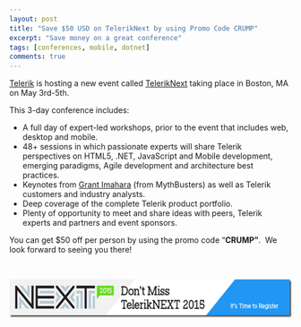 ```yaml
---
layout: post
title: "Save $50 USD on TelerikNext by using Promo Code CRUMP"
excerpt: "Save money on a great conference"
tags: [conferences, mobile, dotnet]
comments: true
---
```


<p><a href="http://www.telerik.com">Telerik</a> is hosting a new event called <a href="http://www.teleriknext.com">TelerikNext</a> taking place in Boston, MA on May 3rd-5th. </p>  <p>This 3-day conference includes:</p>  <ul>   <li>A full day of expert-led workshops, prior to the event that includes web, desktop and mobile. </li>    <li>48+ sessions in which passionate experts will share Telerik perspectives on HTML5, .NET, JavaScript and Mobile development, emerging paradigms, Agile development and architecture best practices. </li>    <li>Keynotes from <a href="https://twitter.com/grantimahara">Grant Imahara</a> (from MythBusters) as well as Telerik customers and industry analysts. </li>    <li>Deep coverage of the complete Telerik product portfolio. </li>    <li>Plenty of opportunity to meet and share ideas with peers, Telerik experts and partners and event sponsors. </li> </ul>  <p>You can get $50 off per person by using the promo code “<b>CRUMP”</b>.&#160; We look forward to seeing you there!</p>  <p>&#160;</p>  <p><a href="http://www.teleriknext.com"><img title="TelerikNEXT Email Signature Banner" style="border-left-width: 0px; border-right-width: 0px; background-image: none; border-bottom-width: 0px; padding-top: 0px; padding-left: 0px; display: inline; padding-right: 0px; border-top-width: 0px" border="0" alt="TelerikNEXT Email Signature Banner" src="./Images/TelerikNEXT%20Email%20Signature%20Banner_635609714476510057.png" width="616" height="68" /></a></p>
